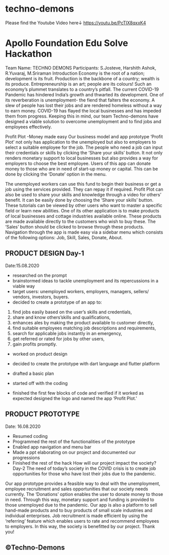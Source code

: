 # techno-demons

Please find the Youtube Video here↓
https://youtu.be/PcTIX8qxxK4

# Apollo Foundation Edu Solve Hackathon
Team Name: TECHNO DEMONS
Participants: S.Josteve, Harshith Ashok, R.Yuvaraj, M.Sriraman Introduction
Economy is the root of a nation; development is its fruit. Production is the backbone of a country; wealth is its produce. Entrepreneurship is an art; people are its colours!
Such an economy’s plummet translates to a country’s pitfall. The current COVID-19 Pandemic has hindered India’s growth and thwarted its development.
One of its reverberation is unemployment- the fiend that falters the economy. A slew of people has lost their jobs and are rendered homeless without a way to earn money. COVID-19 has flayed the local businesses and has impeded them from progress.
Keeping this in mind, our team Techno-demons have designed a viable solution to overcome unemployment and to find jobs and employees effectively.
   
Profit Plot -Money made easy
Our business model and app prototype ‘Profit Plot’ not only has application to the unemployed but also to employers to select a suitable employee for the job.
The people who need a job can input their credentials or skills by clicking the ‘Share your skills’ button.
It not only renders monetary support to local businesses but also provides a way for employers to choose the best employee.
Users of this app can donate money to those who are in need of start-up money or capital. This can be done by clicking the ‘Donate’ option in the menu.
   
The unemployed workers can use this fund to begin their business or get a job using the services provided. They can repay it if required.
Profit Plot can also be used to share your skills and knowledge through a video for others’ benefit. It can be easily done by choosing the ‘Share your skills’ button.
These tutorials can be viewed by other users who want to master a specific field or learn new abilities.
One of its other application is to make products of local businesses and cottage industries available online. These products are made available directly to the customers who wish to buy these. The ‘Sales’ button should be clicked to browse through these products.
Navigation through the app is made easy via a sidebar menu which consists of the following options: Job, Skill, Sales, Donate, About.
  
## PRODUCT DESIGN Day-1
Date:15.08.2020
- researched on the prompt
- brainstormed ideas to tackle unemployment and its repercussions in a
viable way
- target users: unemployed workers, employers, managers, sellers/
vendors, investors, buyers.
- decided to create a prototype of an app to:
1. find jobs easily based on the user’s skills and credentials,
2. share and know others’skills and qualifications,
3. enhances ales by making the product available to
customer directly,
4. find suitable employees matching job descriptions and
requirements,
5. search for applicable jobs instantly in an emergency,
6. get referred or rated for jobs by other users,
7. gain profits promptly.
- worked on product design
- decided to create the prototype with dart language and flutter platform
 
 - drafted a basic plan
- started off with the coding
- finished the first few blocks of code and verified if it worked as expected
designed the logo and named the app ‘Profit Plot.’

## PRODUCT PROTOTYPE
Date: 16.08.2020
- Resumed coding
- Programmed the rest of the functionalities of the prototype
- Enabled app navigation and menu bar
- Made a ppt elaborating on our project and documented our
progressions
- Finished the rest of the hack
How will our project impact the society?
Day-2
  The need of today’s society in the COVID crisis is to create job opportunities for those who have lost their jobs due to the pandemic.

Our app prototype provides a feasible way to deal with the unemployment, employee recruitment and sales opportunities that our society needs currently.
The ‘Donations’ option enables the user to donate money to those in need. Through this way, monetary support and funding is provided to those unemployed due to the pandemic.
Our app is also a platform to sell hand-made products and to buy products of small scale industries and individual enterprises.
Job recruitment is made efficient by using the ‘referring’ feature which enables users to rate and recommend employees to employers.
In this way, the society is benefitted by our project. Thank you!



## ©Techno-Demons

